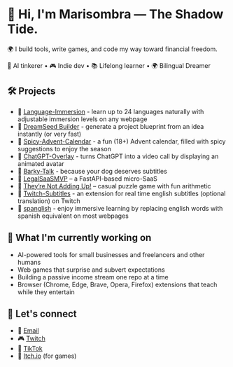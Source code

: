 
# 👋 Hi, I'm Marisombra — The Shadow Tide.

🌍 I build tools, write games, and code my way toward financial freedom.

🧠 AI tinkerer • 🎮 Indie dev • 📚 Lifelong learner • 🌍 Bilingual Dreamer

## 🛠️ Projects
- 🔹 [Language-Immersion](https://github.com/marisombra-dev/language-immersion) - learn up to 24 languages naturally with adjustable immersion levels on any webpage
- 🔹 [DreamSeed Builder](https://github.com/marisombra-dev/DreamSeed-Builder) - generate a project blueprint from an idea instantly (or very fast)
- 🔹 [Spicy-Advent-Calendar](https://github.com/marisombra-dev/spicy-advent-calendar) - a fun (18+) Advent calendar, filled with spicy suggestions to enjoy the season
- 🔹 [ChatGPT-Overlay](https://github.com/marisombra-dev/ChatGPT-Overlay/tree/main) - turns ChatGPT into a video call by displaying an animated avatar 
- 🔹 [Barky-Talk](https://github.com/marisombra-dev/Barky-Talk) - because your dog deserves subtitles 
- 🔹 [LegalSaaSMVP](https://github.com/marisombra-dev/LegalSaaSMVP) – a FastAPI-based micro-SaaS
- 🔹 [They’re Not Adding Up!](https://marisombra.itch.io/theyre-not-adding-up) – casual puzzle game with fun arithmetic
- 🔹 [Twitch-Subtitles](https://github.com/marisombra-dev/twitch-subtitles) - an extension for real time english subtitles (optional translation) on Twitch
- 🔹 [spanglish](http://github.com/marisombra-dev/spanglish-chrome-extension) - enjoy immersive learning by replacing english words with spanish equivalent on most webpages

## 🎯 What I'm currently working on
- AI-powered tools for small businesses and freelancers and other humans
- Web games that surprise and subvert expectations
- Building a passive income stream one repo at a time
- Browser (Chrome, Edge, Brave, Opera, Firefox) extensions that teach while they entertain

## 💫 Let's connect
- 💌 [Email](mailto:marisombra@proton.me)
- 🎮 [Twitch](https://www.twitch.tv/marissombra)    
- 🧵 [TikTok](https://www.tiktok.com/@marissombra)
- 🪩 [Itch.io](https://marisombra.itch.io/) (for games)

